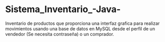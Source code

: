 # Sistema_Inventario_-Java-
Inventario de productos que proporciona una interfaz grafica para realizar movimientos usando una base de datos en MySQL desde el perfil de un vendedor (Se necesita contraseña) o un comprador.
